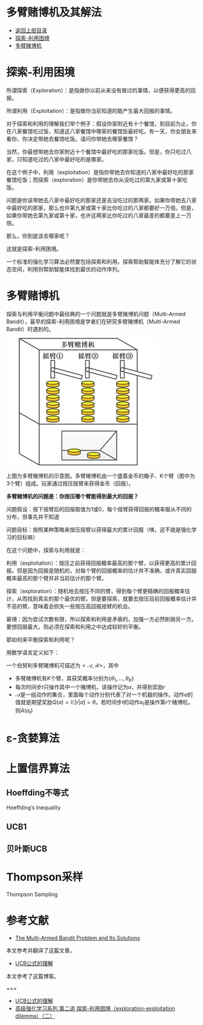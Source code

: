 # 多臂赌博机及其解法

* [返回上层目录](../reinforcement-learning.md)
* [探索-利用困境](#探索-利用困境)
* [多臂赌博机](#多臂赌博机)



# 探索-利用困境

所谓探索（Exploration）：是指做你以前从来没有做过的事情，以便获得更高的回报。

所谓利用（Exploitation）：是指做你当前知道的能产生最大回报的事情。

对于探索和利用的理解我们举个例子：假设你家附近有十个餐馆，到目前为止，你在八家餐馆吃过饭，知道这八家餐馆中哪家的餐馆饭最好吃。有一天，你女朋友来看你，你决定带她去餐馆吃饭。请问你带她去哪家餐馆？

当然，你最想带她去你家附近十个餐馆中最好吃的那家吃饭。但是，你只吃过八家，只知道吃过的八家中最好吃的是哪家。

在这个例子中，利用（exploitation）是指你带她去你知道的八家中最好吃的那家餐馆吃饭；而探索（exploration）是你带她去你从没吃过的第九家或第十家吃饭。

问题是你该带她去八家中最好吃的那家还是去没吃过的那两家。如果你带她去八家中最好吃的那家，那么也许第九家或第十家比你吃过的八家都要好一万倍。但是，如果你带她去第九家或第十家，也许这两家比你吃过的八家最差的都要差上一万倍。

那么，你到底该去哪家呢？

这就是探索-利用困境。

一个标准的强化学习算法必然要包括探索和利用。探索帮助智能体充分了解它的状态空间，利用则帮助智能体找到最优的动作序列。

# 多臂赌博机

探索与利用平衡问题中最经典的一个问题就是多臂赌博机问题（Multi-Armed Bandit），最早的探索-利用困境是学者们在研究多臂赌博机（Multi-Armed Bandit）时遇到的。

![multi-armed-bandit](pic/multi-armed-bandit.jpg)

上图为多臂赌博机的示意图。多臂赌博机由一个盛着金币的箱子、K个臂（图中为3个臂）组成。玩家通过按压摇臂来获得金币（回报）。

**多臂赌博机的问题是：你按压哪个臂能得到最大的回报？**

问题假设：按下摇臂后的回报取值为1或0，每个摇臂获得回报的概率服从不同的分布，但事先并不知道

问题目标：按照某种策略来按压摇臂以获得最大的累计回报（咦，这不就是强化学习的目标嘛）

在这个问题中，探索与利用就是：

利用（exploitation）：按压之前获得回报概率最高的那个臂，以获得更高的累计回报。但是因为回报是随机的，对每个臂的回报概率的估计并不准确，或许真实回报概率最高的那个臂并非当前估计的那个臂。

探索（exploration）：随机地去按压不同的臂，得到每个臂更精确的回报概率估计，从而找到真实的那个最优的臂。但是要探索，就要去按压目前回报概率估计并不高的臂，意味着会损失一些按压高回报摇臂的机会。

窘境：因为尝试次数有限，所以探索和利用是矛盾的，加强一方必然削弱另一方。要想回报最大，则必须在探索和利用之中达成较好的平衡。

那如何来平衡探索和利用呢？

用数学语言定义如下：

一个伯努利多臂赌博机可描述为$<\mathcal{A}, \mathcal{R}>$，其中

* 多臂赌博机有$K$个臂，其获奖概率分别为$\{\theta_1, ..., \theta_K\}$
* 每次时间步$t$只操作其中一个赌博机，该操作记为$a$，并得到奖励$r$
* $\mathcal{A}$是一组动作的集合，里面每个动作分别代表了对一个机器的操作。动作$a$的值就是期望奖励$Q(a)=\mathbb{E}[r|a]=\theta$。若时间步$t$的动作$a_t$是操作第$i$个赌博机，则$A(a_t)$





# ε-贪婪算法







# 上置信界算法



## Hoeffding不等式

Hoeffding’s Inequality



## UCB1



## 贝叶斯UCB



# Thompson采样

Thompson Sampling





# 参考文献

* [The Multi-Armed Bandit Problem and Its Solutions](https://lilianweng.github.io/lil-log/2018/01/23/the-multi-armed-bandit-problem-and-its-solutions.html)

本文参考并翻译了这篇文章。

* [UCB公式的理解](https://blog.csdn.net/songyunli1111/article/details/83384738)

本文参考了这篇博客。



===

* [UCB公式的理解](https://www.baidu.com/link?url=MJVRzwRexK_ggwql5Sz48ulGR6Rac34oHqn09iGofbvIjQ_AaPs3WGmFp2dTW13Vt00WLRgmqsC5cEUnAuGJJkbab7-hUdHlB0t8XIW_R0K&wd=&eqid=adaffffc001c57c50000000360cdcde5)
* [高级强化学习系列 第二讲 探索-利用困境（exploration-exploitation dilemma）（二）](https://zhuanlan.zhihu.com/p/33146752)







